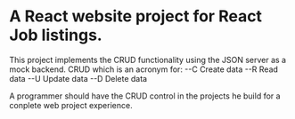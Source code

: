 # A React website project for React Job listings.

This project implements the CRUD functionality using the JSON server as a mock backend.
CRUD which is an acronym for:
--C Create data
--R Read data
--U Update data
--D Delete data

A programmer should have the CRUD control in the projects he build for a conplete web project experience.
